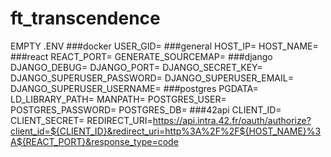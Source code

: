 # ft_transcendence
EMPTY .ENV 
###docker
USER_GID=
###general
HOST_IP=
HOST_NAME=
###react
REACT_PORT=
GENERATE_SOURCEMAP=
###django
DJANGO_DEBUG=
DJANGO_PORT=
DJANGO_SECRET_KEY=
DJANGO_SUPERUSER_PASSWORD=
DJANGO_SUPERUSER_EMAIL=
DJANGO_SUPERUSER_USERNAME=
###postgres
PGDATA=
LD_LIBRARY_PATH=
MANPATH=
POSTGRES_USER=
POSTGRES_PASSWORD=
POSTGRES_DB=
###42api
CLIENT_ID=
CLIENT_SECRET=
REDIRECT_URI=https://api.intra.42.fr/oauth/authorize?client_id=${CLIENT_ID}&redirect_uri=http%3A%2F%2F${HOST_NAME}%3A${REACT_PORT}&response_type=code
